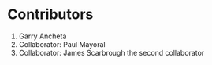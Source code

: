# Contributors

1. Garry Ancheta
2. Collaborator: Paul Mayoral
3. Collaborator: James Scarbrough the second collaborator
